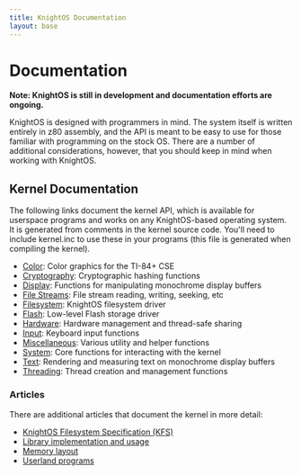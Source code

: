 ```yaml
---
title: KnightOS Documentation
layout: base
---
```


# Documentation

**Note: KnightOS is still in development and documentation efforts are ongoing.**

KnightOS is designed with programmers in mind. The system itself is written entirely in z80 assembly,
and the API is meant to be easy to use for those familiar with programming on the stock OS. There are
a number of additional considerations, however, that you should keep in mind when working with
KnightOS.

## Kernel Documentation

The following links document the kernel API, which is available for userspace programs and works
on any KnightOS-based operating system. It is generated from comments in the kernel source code.
You'll need to include kernel.inc to use these in your programs (this file is generated when compiling
the kernel).

* [Color](/docs/reference/color.html): Color graphics for the TI-84+ CSE
* [Cryptography](/docs/reference/crypto.html): Cryptographic hashing functions
* [Display](/docs/reference/display.html): Functions for manipulating monochrome display buffers
* [File Streams](/docs/reference/file_stream.html): File stream reading, writing, seeking, etc
* [Filesystem](/docs/reference/filesystem.html): KnightOS filesystem driver
* [Flash](/docs/reference/flash.html): Low-level Flash storage driver
* [Hardware](/docs/reference/hardware.html): Hardware management and thread-safe sharing
* [Input](/docs/reference/input.html): Keyboard input functions
* [Miscellaneous](/docs/reference/miscellaneous.html): Various utility and helper functions
* [System](/docs/reference/system.html): Core functions for interacting with the kernel
* [Text](/docs/reference/text.html): Rendering and measuring text on monochrome display buffers
* [Threading](/docs/reference/threading.html): Thread creation and management functions

### Articles

There are additional articles that document the kernel in more detail:

* [KnightOS Filesystem Specification (KFS)](/docs/kfs.html)
* [Library implementation and usage](/docs/libraries.html)
* [Memory layout](/docs/memory.html)
* [Userland programs](/docs/programs.html)

